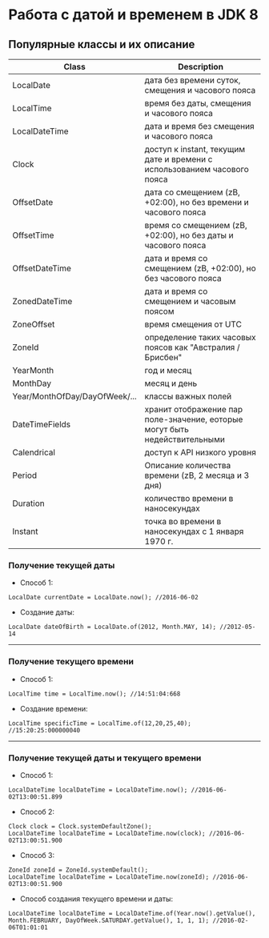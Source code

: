 # Работа с датой и временем в JDK 8

## Популярные классы и их описание

| Class                         | Description|
|-------------------------------|------------|
| LocalDate                     | дата без времени суток, смещения и часового пояса |
| LocalTime                     | время без даты, смещения и часового пояса  |
| LocalDateTime                 | дата и время без смещения и часового пояса |
| Clock                         | доступ к instant, текущим дате и времени с использованием часового пояса |
| OffsetDate                    | дата со смещением (zB, +02:00), но без времени и часового пояса |
| OffsetTime                    | время со смещением (zB, +02:00), но без даты и часового пояса |
| OffsetDateTime                | дата и  время со смещением (zB, +02:00), но без часового пояса |
| ZonedDateTime                 | дата и  время со смещением и часовым поясом |
| ZoneOffset                    | время смещения от UTC |
| ZoneId                        | определение таких часовых поясов как "Австралия / Брисбен" |
| YearMonth                     | год и месяц |
| MonthDay                      | месяц и день |
| Year/MonthOfDay/DayOfWeek/... | классы важных полей |
| DateTimeFields                | хранит отображение пар поле-значение, еоторые могут быть недействительными |
| Calendrical                   | доступ к API низкого уровня |
| Period                        | Описание количества времени (zB, 2 месяца и 3 дня) |
| Duration                      | количество времени в наносекундах |
| Instant                       | точка во времени в наносекундах с 1 января 1970 г. |

### Получение текущей даты

* Способ 1:

```
LocalDate currentDate = LocalDate.now(); //2016-06-02
```

* Создание даты:

```
LocalDate dateOfBirth = LocalDate.of(2012, Month.MAY, 14); //2012-05-14
```

------------------------------
### Получение текущего времени

* Способ 1:

```
LocalTime time = LocalTime.now(); //14:51:04:668
```

* Создание времени:

```
LocalTime specificTime = LocalTime.of(12,20,25,40); //15:20:25:000000040
```

------------------------------
### Получение текущей даты и текущего времени

*  Способ 1:

```
LocalDateTime localDateTime = LocalDateTime.now(); //2016-06-02T13:00:51.899
```

* Способ 2:

```
Clock clock = Clock.systemDefaultZone();
LocalDateTime localDateTime = LocalDateTime.now(clock); //2016-06-02T13:00:51.900
```

* Способ 3:

```
ZoneId zoneId = ZoneId.systemDefault();
LocalDateTime localDateTime = LocalDateTime.now(zoneId); //2016-06-02T13:00:51.900
```

* Способ создания текущего времени и даты:

```
LocalDateTime localDateTime = LocalDateTime.of(Year.now().getValue(), Month.FEBRUARY, DayOfWeek.SATURDAY.getValue(), 1, 1, 1); //2016-02-06T01:01:01
```

